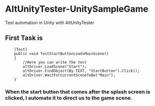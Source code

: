 # AltUnityTester-UnitySampleGame
Test automation in Unity with AltUnityTester

## First Task is 

        [Test]
        public void TestStartButtonLoadsMainScene()
        {
            //Here you can write the test
            altDriver.LoadScene("Start");
            altDriver.FindObject(By.TEXT, "StartButton").Click();
            altDriver.WaitForCurrentSceneToBe("Main");
        }`
### When the start button that comes after the splash screen is clicked, I automate it to direct us to the game scene.
